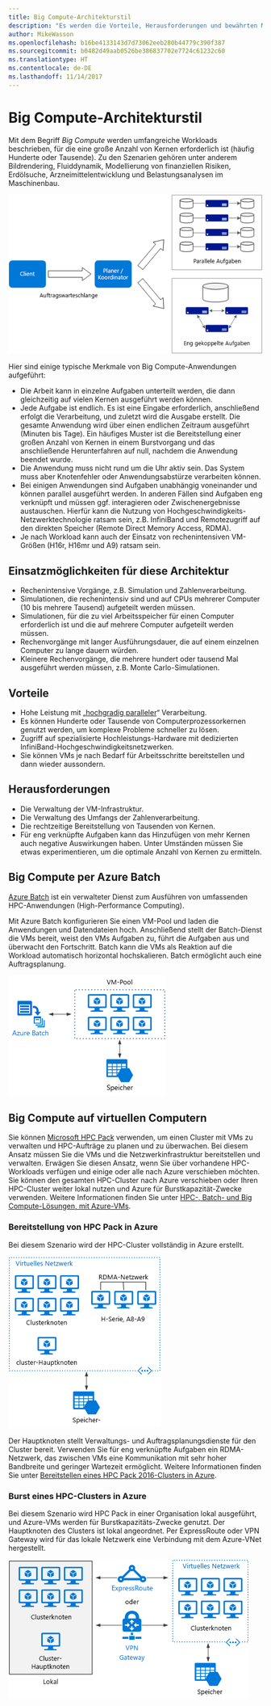 ```yaml
---
title: Big Compute-Architekturstil
description: "Es werden die Vorteile, Herausforderungen und bewährten Methoden für Big Compute-Architekturen in Azure beschrieben."
author: MikeWasson
ms.openlocfilehash: b16be4133143d7d73062eeb280b44779c390f387
ms.sourcegitcommit: b0482d49aab0526be386837702e7724c61232c60
ms.translationtype: HT
ms.contentlocale: de-DE
ms.lasthandoff: 11/14/2017
---
```

# <a name="big-compute-architecture-style"></a>Big Compute-Architekturstil

Mit dem Begriff *Big Compute* werden umfangreiche Workloads beschrieben, für die eine große Anzahl von Kernen erforderlich ist (häufig Hunderte oder Tausende). Zu den Szenarien gehören unter anderem Bildrendering, Fluiddynamik, Modellierung von finanziellen Risiken, Erdölsuche, Arzneimittelentwicklung und Belastungsanalysen im Maschinenbau.

![](./images/big-compute-logical.png)

Hier sind einige typische Merkmale von Big Compute-Anwendungen aufgeführt:

- Die Arbeit kann in einzelne Aufgaben unterteilt werden, die dann gleichzeitig auf vielen Kernen ausgeführt werden können.
- Jede Aufgabe ist endlich. Es ist eine Eingabe erforderlich, anschließend erfolgt die Verarbeitung, und zuletzt wird die Ausgabe erstellt. Die gesamte Anwendung wird über einen endlichen Zeitraum ausgeführt (Minuten bis Tage). Ein häufiges Muster ist die Bereitstellung einer großen Anzahl von Kernen in einem Burstvorgang und das anschließende Herunterfahren auf null, nachdem die Anwendung beendet wurde. 
- Die Anwendung muss nicht rund um die Uhr aktiv sein. Das System muss aber Knotenfehler oder Anwendungsabstürze verarbeiten können.
- Bei einigen Anwendungen sind Aufgaben unabhängig voneinander und können parallel ausgeführt werden. In anderen Fällen sind Aufgaben eng verknüpft und müssen ggf. interagieren oder Zwischenergebnisse austauschen. Hierfür kann die Nutzung von Hochgeschwindigkeits-Netzwerktechnologie ratsam sein, z.B. InfiniBand und Remotezugriff auf den direkten Speicher (Remote Direct Memory Access, RDMA). 
- Je nach Workload kann auch der Einsatz von rechenintensiven VM-Größen (H16r, H16mr und A9) ratsam sein.

## <a name="when-to-use-this-architecture"></a>Einsatzmöglichkeiten für diese Architektur

- Rechenintensive Vorgänge, z.B. Simulation und Zahlenverarbeitung.
- Simulationen, die rechenintensiv sind und auf CPUs mehrerer Computer (10 bis mehrere Tausend) aufgeteilt werden müssen.
- Simulationen, für die zu viel Arbeitsspeicher für einen Computer erforderlich ist und die auf mehrere Computer aufgeteilt werden müssen.
- Rechenvorgänge mit langer Ausführungsdauer, die auf einem einzelnen Computer zu lange dauern würden.
- Kleinere Rechenvorgänge, die mehrere hundert oder tausend Mal ausgeführt werden müssen, z.B. Monte Carlo-Simulationen.

## <a name="benefits"></a>Vorteile

- Hohe Leistung mit „[hochgradig paralleler][embarrassingly-parallel]“ Verarbeitung.
- Es können Hunderte oder Tausende von Computerprozessorkernen genutzt werden, um komplexe Probleme schneller zu lösen.
- Zugriff auf spezialisierte Hochleistungs-Hardware mit dedizierten InfiniBand-Hochgeschwindigkeitsnetzwerken.
- Sie können VMs je nach Bedarf für Arbeitsschritte bereitstellen und dann wieder aussondern. 

## <a name="challenges"></a>Herausforderungen

- Die Verwaltung der VM-Infrastruktur.
- Die Verwaltung des Umfangs der Zahlenverarbeitung. 
- Die rechtzeitige Bereitstellung von Tausenden von Kernen.
- Für eng verknüpfte Aufgaben kann das Hinzufügen von mehr Kernen auch negative Auswirkungen haben. Unter Umständen müssen Sie etwas experimentieren, um die optimale Anzahl von Kernen zu ermitteln.

## <a name="big-compute-using-azure-batch"></a>Big Compute per Azure Batch

[Azure Batch][batch] ist ein verwalteter Dienst zum Ausführen von umfassenden HPC-Anwendungen (High-Performance Computing).

Mit Azure Batch konfigurieren Sie einen VM-Pool und laden die Anwendungen und Datendateien hoch. Anschließend stellt der Batch-Dienst die VMs bereit, weist den VMs Aufgaben zu, führt die Aufgaben aus und überwacht den Fortschritt. Batch kann die VMs als Reaktion auf die Workload automatisch horizontal hochskalieren. Batch ermöglicht auch eine Auftragsplanung.

![](./images/big-compute-batch.png) 

## <a name="big-compute-running-on-virtual-machines"></a>Big Compute auf virtuellen Computern

Sie können [Microsoft HPC Pack][hpc-pack] verwenden, um einen Cluster mit VMs zu verwalten und HPC-Aufträge zu planen und zu überwachen. Bei diesem Ansatz müssen Sie die VMs und die Netzwerkinfrastruktur bereitstellen und verwalten. Erwägen Sie diesen Ansatz, wenn Sie über vorhandene HPC-Workloads verfügen und einige oder alle nach Azure verschieben möchten. Sie können den gesamten HPC-Cluster nach Azure verschieben oder Ihren HPC-Cluster weiter lokal nutzen und Azure für Burstkapazität-Zwecke verwenden. Weitere Informationen finden Sie unter [HPC-, Batch- und Big Compute-Lösungen, mit Azure-VMs][batch-hpc-solutions].

### <a name="hpc-pack-deployed-to-azure"></a>Bereitstellung von HPC Pack in Azure

Bei diesem Szenario wird der HPC-Cluster vollständig in Azure erstellt.

![](./images/big-compute-iaas.png) 
 
Der Hauptknoten stellt Verwaltungs- und Auftragsplanungsdienste für den Cluster bereit. Verwenden Sie für eng verknüpfte Aufgaben ein RDMA-Netzwerk, das zwischen VMs eine Kommunikation mit sehr hoher Bandbreite und geringer Wartezeit ermöglicht. Weitere Informationen finden Sie unter [Bereitstellen eines HPC Pack 2016-Clusters in Azure][deploy-hpc-azure].

### <a name="burst-an-hpc-cluster-to-azure"></a>Burst eines HPC-Clusters in Azure

Bei diesem Szenario wird HPC Pack in einer Organisation lokal ausgeführt, und Azure-VMs werden für Burstkapazitäts-Zwecke genutzt. Der Hauptknoten des Clusters ist lokal angeordnet. Per ExpressRoute oder VPN Gateway wird für das lokale Netzwerk eine Verbindung mit dem Azure-VNet hergestellt.

![](./images/big-compute-hybrid.png) 


[batch]: /azure/batch/
[batch-hpc-solutions]: /azure/batch/batch-hpc-solutions
[deploy-hpc-azure]: /azure/virtual-machines/windows/hpcpack-2016-cluster
[embarrassingly-parallel]: https://en.wikipedia.org/wiki/Embarrassingly_parallel
[hpc-pack]: https://technet.microsoft.com/library/cc514029

 
